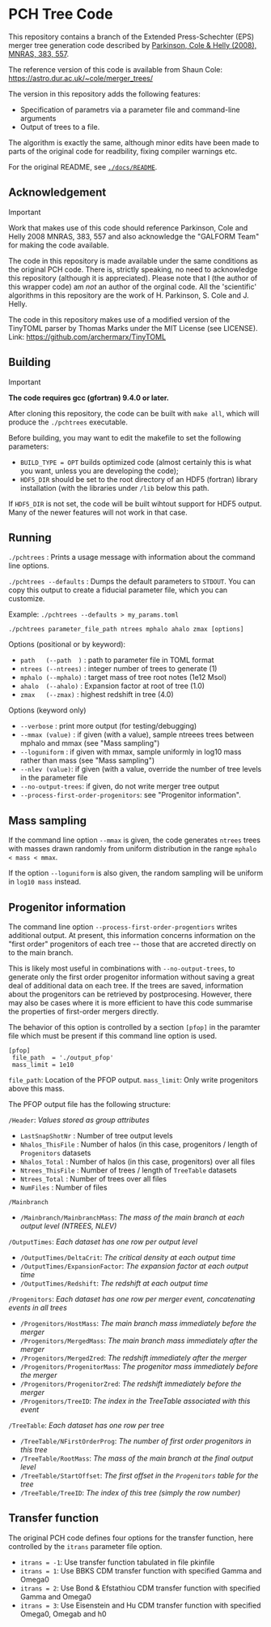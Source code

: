 # PCH Tree Code

This repository contains a branch of the Extended Press-Schechter (EPS) merger
tree generation code described by [Parkinson, Cole & Helly (2008), MNRAS, 383,
557](https://ui.adsabs.harvard.edu/abs/2008MNRAS.383..557P/abstract). 

The reference version of this code is available from Shaun Cole:
https://astro.dur.ac.uk/~cole/merger_trees/

The version in this repository adds the following features:

- Specification of parametrs via a parameter file and command-line arguments
- Output of trees to a file.

The algorithm is exactly the same, although minor edits have been made to parts
of the original code for readbility, fixing compiler warnings etc.

For the original README, see
[`./docs/README`](https://github.com/nthu-ga/pchtrees/blob/main/docs/README_original).

## Acknowledgement

> [!IMPORTANT]  
> Work that makes use of this code should reference Parkinson, Cole and Helly
2008 MNRAS, 383, 557 and also acknowledge the "GALFORM Team" for making the
code available.

The code in this repository is made available under the same conditions as the
original PCH code. There is, strictly speaking, no need to acknowledge this
repository (although it is appreciated). Please note that I (the author of this
wrapper code)  am *not* an author of the orginal code. All the 'scientific'
algorithms in this repository are the work of H. Parkinson, S. Cole and J.
Helly.

The code in this repository makes use of a modified version of the TinyTOML
parser by Thomas Marks under the MIT License (see LICENSE). Link:
https://github.com/archermarx/TinyTOML

## Building

> [!IMPORTANT]  
> **The code requires gcc (gfortran) 9.4.0 or later.**

After cloning this repository, the code can be built with `make all`, which
will produce the `./pchtrees` executable. 

Before building, you may want to edit the makefile to set the following
parameters:

* `BUILD_TYPE = OPT` builds optimized code (almost certainly this is what you want, unless you are developing the code);
* `HDF5_DIR` should be set to the root directory of an HDF5 (fortran) library
  installation (with the libraries under `/lib` below this path.

If `HDF5_DIR` is not set, the code will be built wihtout support for HDF5 output. Many of the newer features will not work in that case.

## Running

`./pchtrees` : Prints a usage message with information about the command line
options.

`./pchtrees --defaults` : Dumps the default parameters to `STDOUT`. You can
copy this output to create a fiducial parameter file, which you can customize.

Example: `./pchtrees --defaults > my_params.toml`

`./pchtrees parameter_file_path ntrees mphalo ahalo zmax [options]`

Options (positional or by keyword):
* `path   (--path  )` : path to parameter file in TOML format
* `ntrees (--ntrees)` : integer number of trees to generate (1)
* `mphalo (--mphalo)` : target mass of tree root notes (1e12 Msol)
* `ahalo  (--ahalo)`  : Expansion factor at root of tree (1.0)
* `zmax   (--zmax)`   : highest redshift in tree (4.0)

Options (keyword only)
* `--verbose` : print more output (for testing/debugging)
* `--mmax (value)` : if given (with a value), sample ntreees trees between mphalo and mmax (see "Mass sampling")
* `--loguniform` : if given with mmax, sample uniformly in log10 mass rather than mass (see "Mass sampling")
* `--nlev (value)`: if given (with a value, override the number of tree levels in the parameter file
* `--no-output-trees`: if given, do not write merger tree output
* `--process-first-order-progenitors`: see "Progenitor information".

## Mass sampling 

If the command line option `--mmax` is given, the code generates `ntrees` trees
with masses drawn randomly from uniform distribution in the range `mphalo <
mass < mmax`.

If the option `--loguniform` is also given, the random sampling will be uniform
in `log10 mass` instead. 

## Progenitor information

The command line option `--process-first-order-progentiors` writes additional
output. At present, this information concerns information on the "first
order" progenitors of each tree -- those that are accreted directly on to the
main branch.

This is likely most useful in combinations with `--no-output-trees`, to
generate only the first order progenitor information without saving a great
deal of additional data on each tree. If the trees are saved, information
about the progenitors can be retrieved by postprocesing. However, there may
also be cases where it is more efficient to have this code summarise the properties of first-order mergers directly.

The behavior of this option is controlled by a section `[pfop]` in
the paramter file which must be present if this command line option is used.

```
[pfop]
 file_path  = './output_pfop'
 mass_limit = 1e10
```

`file_path`: Location of the PFOP output.
`mass_limit`: Only write progenitors above this mass.

The PFOP output file has the following structure:

`/Header`: _Values stored as group attributes_

- `LastSnapShotNr` : Number of tree output levels
- `Nhalos_ThisFile` : Number of halos (in this case, progenitors / length of `Progenitors` datasets
- `Nhalos_Total` : Number of halos (in this case, progenitors) over all files
- `Ntrees_ThisFile` : Number of trees / length of `TreeTable` datasets
- `Ntrees_Total` : Number of trees over all files
- `NumFiles` : Number of files

`/Mainbranch` 

- `/Mainbranch/MainbranchMass`:  _The mass of the main branch at each output level (NTREES, NLEV)_

`/OutputTimes`: _Each dataset has one row per output level_
	
- `/OutputTimes/DeltaCrit`: _The critical density at each output time_
- `/OutputTimes/ExpansionFactor`: _The expansion factor at each output time_
- `/OutputTimes/Redshift`: _The redshift at each output time_

`/Progenitors`: _Each dataset has one row per merger event, concatenating events in all trees_
	
- `/Progenitors/HostMass`: _The main branch mass immediately before the merger_
- `/Progenitors/MergedMass`: _The main branch mass immediately after the merger_
- `/Progenitors/MergedZred`: _The redshift immediately after the merger_
- `/Progenitors/ProgenitorMass`:  _The progenitor mass immediately before the merger_
- `/Progenitors/ProgenitorZred`: _The redshift immediately before the merger_
- `/Progenitors/TreeID`: _The index in the TreeTable associated with this event_

`/TreeTable`: _Each dataset has one row per tree_
	
- `/TreeTable/NFirstOrderProg`: _The number of first order progenitors in this tree_
- `/TreeTable/RootMass`: _The mass of the main branch at the final output level_
- `/TreeTable/StartOffset`: _The first offset in the `Progenitors` table for the tree_
- `/TreeTable/TreeID`: _The index of this tree (simply the row number)_

## Transfer function

The original PCH code defines four options for the transfer function, here controlled by the `itrans` parameter file option.

- `itrans = -1`: Use transfer function tabulated in file pkinfile
- `itrans = 1`: Use BBKS CDM transfer function with specified Gamma and Omega0
- `itrans = 2`: Use Bond & Efstathiou CDM transfer function with specified Gamma and Omega0
- `itrans = 3`: Use Eisenstein and Hu CDM transfer function with specified Omega0, Omegab and h0

